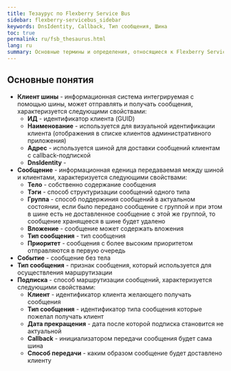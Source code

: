 ```yaml
---
title: Тезаурус по Flexberry Service Bus
sidebar: flexberry-servicebus_sidebar
keywords: DnsIdentity, Callback, Тип сообщения, Шина
toc: true
permalink: ru/fsb_thesaurus.html
lang: ru
summary: Основные термины и определения, относящиеся к Flexberry Service Bus.
---
```


## Основные понятия

* **Клиент шины** - информационная система интегрируемая с помощью шины, может отправлять и получать сообщения, характеризуется следующими свойствами:
  * **ИД** - идентификатор клиента (GUID)
  * **Наименование** - используется для визуальной идентификации клиента (отображения в списке клиентов административного приложения)
  * **Адрес** - используется шиной для доставки сообщений клиентам с callback-подпиской
  * **DnsIdentity** - 
* **Сообщение** - информационная еденица передаваемая между шиной и клиентами, характеризуется следующими свойствами:
  * **Тело** - собственно содержание сообщения
  * **Тэги** - способ структуризации сообщений одного типа
  * **Группа** - способ поддержиния сообщений в актуальном состоянии, если было передано сообщение с группой и при этом в шине есть не доставленное сообщение с этой же группой, то сообщение хранящееся в шине будет удалено
  * **Вложение** - сообщение может содержать вложения
  * **Тип сообщения** - тип сообщения
  * **Приоритет** - сообщения с более высоким приоритетом отправляются в первую очередь
* **Событие** - сообщение без тела
* **Тип сообщения** - признак сообщения, который используется для осуществления маршрутизации
* **Подписка** - способ маршрутизации сообщений, характеризуется следующими свойствами:
  * **Клиент** - идентификатор клиента желающего получать сообщения
  * **Тип сообщения** - идентификатор типа сообщения которые пожелал получать клиент
  * **Дата прекращения** - дата после которой подписка становится не актуальной
  * **Callback** - инициализатором передачи сообщения будет сама шина
  * **Способ передачи** - каким образом сообщение будет доставлено клиенту
